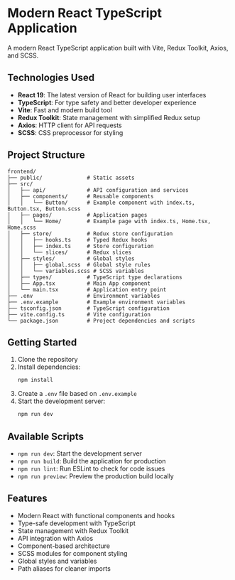 # Modern React TypeScript Application

A modern React TypeScript application built with Vite, Redux Toolkit, Axios, and SCSS.

## Technologies Used

- **React 19**: The latest version of React for building user interfaces
- **TypeScript**: For type safety and better developer experience
- **Vite**: Fast and modern build tool
- **Redux Toolkit**: State management with simplified Redux setup
- **Axios**: HTTP client for API requests
- **SCSS**: CSS preprocessor for styling

## Project Structure

```
frontend/
├── public/              # Static assets
├── src/
│   ├── api/             # API configuration and services
│   ├── components/      # Reusable components
│   │   └── Button/      # Example component with index.ts, Button.tsx, Button.scss
│   ├── pages/           # Application pages
│   │   └── Home/        # Example page with index.ts, Home.tsx, Home.scss
│   ├── store/           # Redux store configuration
│   │   ├── hooks.ts     # Typed Redux hooks
│   │   ├── index.ts     # Store configuration
│   │   └── slices/      # Redux slices
│   ├── styles/          # Global styles
│   │   ├── global.scss  # Global style rules
│   │   └── variables.scss # SCSS variables
│   ├── types/           # TypeScript type declarations
│   ├── App.tsx          # Main App component
│   └── main.tsx         # Application entry point
├── .env                 # Environment variables
├── .env.example         # Example environment variables
├── tsconfig.json        # TypeScript configuration
├── vite.config.ts       # Vite configuration
└── package.json         # Project dependencies and scripts
```

## Getting Started

1. Clone the repository
2. Install dependencies:
   ```bash
   npm install
   ```
3. Create a `.env` file based on `.env.example`
4. Start the development server:
   ```bash
   npm run dev
   ```

## Available Scripts

- `npm run dev`: Start the development server
- `npm run build`: Build the application for production
- `npm run lint`: Run ESLint to check for code issues
- `npm run preview`: Preview the production build locally

## Features

- Modern React with functional components and hooks
- Type-safe development with TypeScript
- State management with Redux Toolkit
- API integration with Axios
- Component-based architecture
- SCSS modules for component styling
- Global styles and variables
- Path aliases for cleaner imports
